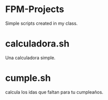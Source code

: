 # FPM-Projects
Simple scripts created in my class.

# calculadora.sh
Una calculadora simple.

# cumple.sh
calcula los idas que faltan para tu cumpleaños.

